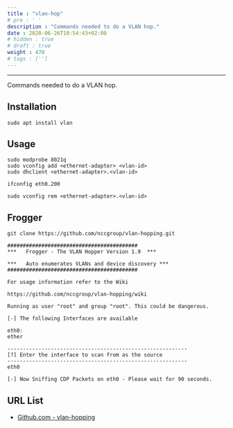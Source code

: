 ```yaml
---
title : "vlan-hop"
# pre : ' '
description : "Commands needed to do a VLAN hop."
date : 2020-06-26T10:54:43+02:00
# hidden : true
# draft : true
weight : 470
# tags : ['']
---
```


---

Commands needed to do a VLAN hop.

## Installation

```plain
sudo apt install vlan
```

## Usage

```plain
sudo modprobe 8021q
sudo vconfig add <ethernet-adapter> <vlan-id>
sudo dhclient <ethernet-adapter>.<vlan-id>

ifconfig eth0.200

sudo vconfig rem <ethernet-adapter>.<vlan-id>
```

## Frogger

```plain
git clone https://github.com/nccgroup/vlan-hopping.git
```

```plain
##########################################
***   Frogger - The VLAN Hopper Version 1.9  ***

***   Auto enumerates VLANs and device discovery ***
##########################################

For usage information refer to the Wiki

https://github.com/nccgroup/vlan-hopping/wiki

Running as user "root" and group "root". This could be dangerous.

[-] The following Interfaces are available

eth0:
ether

----------------------------------------------------------
[?] Enter the interface to scan from as the source
----------------------------------------------------------
eth0

[-] Now Sniffing CDP Packets on eth0 - Please wait for 90 seconds.
```

## URL List

- [Github.com - vlan-hopping](https://github.com/nccgroup/vlan-hopping.git)
